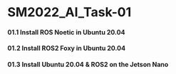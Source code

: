 # SM2022_AI_Task-01
#### 01.1 Install ROS Noetic in Ubuntu 20.04
#### 01.2 Install ROS2 Foxy in Ubuntu 20.04
#### 01.3 Install Ubuntu 20.04 & ROS2 on the Jetson Nano

